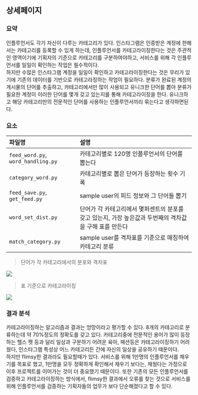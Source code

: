 ## 상세페이지
### 요약

인플루언서도 각기 자신이 다루는 카테고리가 있다. 인스타그램은 인증받은 계정에 한해서는 카테고리를 등록할 수 있게 하는데, 인플루언서를 카테고라이징한다는 것은 주관적인 
영역이기에 기획자의 기준으로 카테고리를 구분하여야하고, 서비스를 위해 각 인플루언서를 일일이 확인하는 작업은 필수적이다.  
하지만 수많은 인스타그램 계정을 일일이 확인하고 
카테고라이징한다는 것은 무리가 있기에 기존의 데이터를 기반으로 카테고라징하는 작업이 필요하다. 분류가 완료된 계정의 게시물의 단어를 추출하고, 카테고리에서만 많이 사용되고 
유니크한 단어를 뽑아 분류가 필요한 계정이 이러한 단어를 몇개 갖고 있는지를 통해 카테고라이징을 한다. 유니크하고 해당 카테고리만의 전문적인 단어를 사용하는 인플루언서끼리 
묶는다고 생각하면된다. 

### 요소

|파일명|설명|
|:-|:-|
|`feed_word.py`, `word_handling.py`|카테고리별로 120명 인플루언서의 단어를 뽑는다|
|`category_word.py`|카테고리별로 뽑은 단어가 등장하는 횟수 기록|
|`feed_save.py`, `get_feed.py`|sample user의 피드 정보와 그 단어들 뽑기|
|`word_set_dist.py`|단어가 각 카테고리에서 몇퍼센트의 분포를 갖고 있는지, 가장 높은값과 두번째의 격차값을 구해 표를 만든다|
|`match_category.py`|sample user를 격차표를 기준으로 매칭하여 카테고리 분류|

> 단어가 각 카테고리에서의 분포와 격차표
<img src="https://raw.githubusercontent.com/Jin5823/Git-Test/master/src/img_5.JPG" />

> 표 기준으로 카테고라이징
<img src="https://raw.githubusercontent.com/Jin5823/Git-Test/master/src/img_6.JPG" />

### 결과 분석

카테고라이징하는 알고리즘과 결과는 엉망이라고 평가할 수 있다. 8개의 카테고리로 분류하는데 약 70%정도의 정확도를 갖고 있다. 카테고리중에 전문적인 용어가 많이 등장하는 헬스 펫 등과 달리 
일상과 구분하기 어려운 육아, 패션등은 카테고라이징하기 어려웠다, 인스타그램 특성상 어느 카테고리든 간에 자신의 일상을 공유하기 때문이다.  
하지만 flimsy한 결과라도 필요할때가 있다. 
서비스를 위해 1만명의 인플루언서를 채우기를 목표로 했고, 1만명을 모두 정확하게 확인해서 채우기 보다는, 채웠다는 가정으로 이후 프로젝트를 이어가는 것이 더 중요했기 때문이다. 
또한 기존의 모든 인플루언서를 검증하고 카테고라이징하는 방식에서, flimsy한 결과에서 오류를 찾는 것으로 서비스를 위해 인플루언서를 검증하는 기획자들의 업무가 보다 단순해졌다고 할 수 있다.
